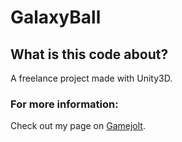 # GalaxyBall

## What is this code about?
A freelance project made with Unity3D.

### For more information:
Check out my page on [Gamejolt](https://gamejolt.com/games/galaxyball/259455).
